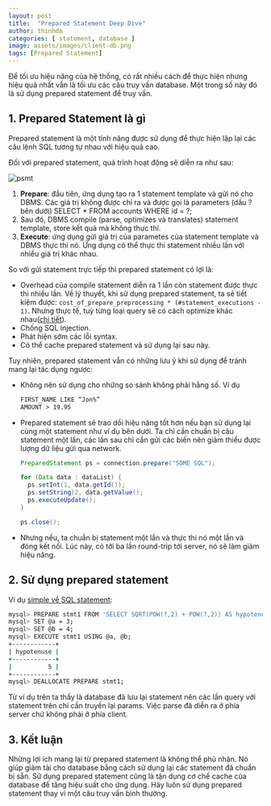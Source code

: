 ```yaml
---
layout: post
title:  "Prepared Statement Deep Dive"
author: thinhda
categories: [ statement, database ]
image: assets/images/client-db.png
tags: [Prepared Statement]
---
```


Để tối ưu hiệu năng của hệ thống, có rất nhiều cách để thực hiện nhưng hiệu quả nhất vẫn là tối ưu các câu truy vấn database. Một trong số này đó là sử dụng prepared statement để truy vấn. 

## 1. Prepared Statement là gì

Prepared statement là một tính năng được sử dụng để thực hiện lặp lại các câu lệnh SQL tương tự nhau với hiệu quả cao.

Đối với prepared statement, quá trình hoạt động sẽ diễn ra như sau:

![psmt](https://cdn.hyvor.com/uploads/developer/prepared-stmt.png)

1. **Prepare**: đầu tiên, ứng dụng tạo ra 1 statement template và gửi nó cho DBMS. Các giá trị không được chỉ ra và được gọi là parameters (dấu ? bên dưới)
    SELECT * FROM accounts WHERE id = ?;
1. Sau đó, DBMS compile (parse, optimizes và translates) statement template, store kết quả mà không thực thi.
1. **Execute**: ứng dụng gửi giá trị của parametes của statement template và DBMS thực thi nó. Ứng dụng có thể thực thi statement nhiều lần với nhiều giá trị khác nhau.

So với gửi statement trực tiếp thì prepared statement có lợi là:

- Overhead của compile statement diễn ra 1 lần còn statement được thực thi nhiều lần. Về lý thuyết, khi sử dụng prepared statement, ta sẽ tiết kiệm được: `cost_of_prepare_preprocessing * (#statement_executions - 1)`. Nhưng thực tế, tuỳ từng loại query sẽ có cách optimize khác nhau([chi tiết](http://s.petrunia.net/blog/?p=16)).
- Chống SQL injection.
- Phát hiện sớm các lỗi syntax.
- Có thể cache prepared statement và sử dụng lại sau này.

Tuy nhiên, prepared statement vẫn có những lưu ý khi sử dụng để tránh mang lại tác dụng ngược:

- Không nên sử dụng cho những so sánh không phải hằng số. Ví dụ

    ```md
    FIRST_NAME LIKE “Jon%”
    AMOUNT > 19.95
    ```
    
- Prepared statement sẽ trao dồi hiệu năng tốt hơn nếu bạn sử dụng lại cùng một statement như ví dụ bên dưới. Ta chỉ cần chuẩn bị câu statement một lần, các lần sau chỉ cần gửi các biến nên giảm thiểu được lượng dữ liệu gửi qua network.
    
    ```java
    PreparedStatement ps = connection.prepare("SOME SQL");

    for (Data data : dataList) {
      ps.setInt(1, data.getId());
      ps.setString(2, data.getValue();
      ps.executeUpdate();
    }

    ps.close();
    ```

- Nhưng nếu, ta chuẩn bị statement một lần và thực thi nó một lần và đóng kết  nối. Lúc này, có tới ba lần round-trip tới server, nó sẽ làm giảm hiệu năng.

## 2. Sử dụng prepared statement

Ví dụ [simple về SQL statement](https://dev.mysql.com/doc/refman/5.7/en/sql-syntax-prepared-statements.html):

```sh
mysql> PREPARE stmt1 FROM 'SELECT SQRT(POW(?,2) + POW(?,2)) AS hypotenuse';
mysql> SET @a = 3;
mysql> SET @b = 4;
mysql> EXECUTE stmt1 USING @a, @b;
+------------+
| hypotenuse |
+------------+
|          5 |
+------------+
mysql> DEALLOCATE PREPARE stmt1;
```

Từ ví dụ trên ta thấy là database đã lưu lại statement nên các lần query với statement trên chỉ cần truyền lại params. Việc parse đã diễn ra ở phía server chứ không phải ở phía client.

## 3. Kết luận

Những lợi ích mang lại từ prepared statement là không thể phủ nhận. Nó giúp giảm tải cho database bằng cách sử dụng lại các statement đã chuẩn bị sẵn. Sử dụng prepared statement cũng là tận dụng cơ chế cache của database để tăng hiệu suất cho ứng dụng. Hãy luôn sử dụng prepared statement thay vì một câu truy vấn bình thường.